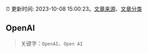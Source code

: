 :alarm_clock: 更新时间: 2023-10-08 15:00:23。[文章来源](/README.md)、[文章分类](/TAGS.md)

## OpenAI


> 关键字：`OpenAI`、`Open AI`



